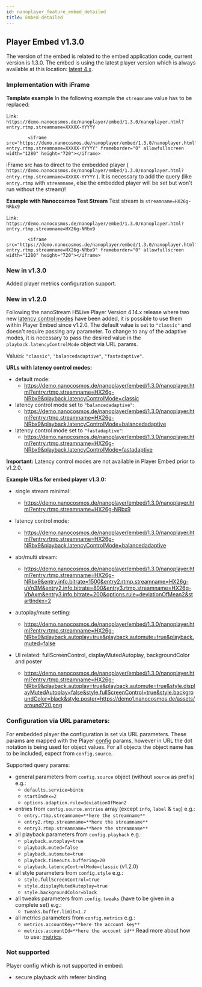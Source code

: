 ```yaml
---
id: nanoplayer_feature_embed_detailed
title: Embed detailed
---
```


## **Player Embed v1.3.0**


The version of the embed is related to the embed application code, current version is 1.3.0. 
The embed is using the latest player version which is always available at this location: [latest 4.x](https://files.nanocosmos.de/index.php/s/4nndC45mcB6oSa6).

### Implementation with iFrame

**Template example** 
In the following example the `streamname` value has to be replaced:

Link: `https://demo.nanocosmos.de/nanoplayer/embed/1.3.0/nanoplayer.html?entry.rtmp.streamname=XXXXX-YYYYY`
```  
        <iframe src="https://demo.nanocosmos.de/nanoplayer/embed/1.3.0/nanoplayer.html?entry.rtmp.streamname=XXXXX-YYYYY" frameborder="0" allowfullscreen width="1280" height="720"></iframe>

```

iFrame src has to direct to the embedded player ( `https://demo.nanocosmos.de/nanoplayer/embed/1.3.0/nanoplayer.html?entry.rtmp.streamname=XXXXX-YYYYY` ). It is necessary to add the query (like `entry.rtmp` with `streamname`, else the embedded player will be set but won't run without the stream)!

**Example with Nanocosmos Test Stream** 
Test stream is `streamname=HX26g-NRbx9`

Link: `https://demo.nanocosmos.de/nanoplayer/embed/1.3.0/nanoplayer.html?entry.rtmp.streamname=HX26g-NRbx9`
```  
        <iframe src="https://demo.nanocosmos.de/nanoplayer/embed/1.3.0/nanoplayer.html?entry.rtmp.streamname=HX26g-NRbx9" frameborder="0" allowfullscreen width="1280" height="720"></iframe>

```

### New in v1.3.0

Added player metrics configuration support.

### New in v1.2.0

Following the nanoStream H5Live Player Version 4.14.x release where two new [latency control modes](https://docs.nanocosmos.de/docs/nanoplayer/nanoplayer_feature_latency_control_modes/) have been added, it is possible to use them within Player Embed since v1.2.0. The default value is set to `"classic"` and doesn't require passing any parameter. To change to any of the adaptive modes, it is necessary to pass the desired value in the `playback.latencyControlMode` object via URL params. 

Values: `"classic"`, `"balancedadaptive"`, `"fastadaptive"`.

**URLs with latency control modes:**
* default mode:
    * https://demo.nanocosmos.de/nanoplayer/embed/1.3.0/nanoplayer.html?entry.rtmp.streamname=HX26g-NRbx9&playback.latencyControlMode=classic
* latency control mode set to `"balancedadaptive"`:
    * https://demo.nanocosmos.de/nanoplayer/embed/1.3.0/nanoplayer.html?entry.rtmp.streamname=HX26g-NRbx9&playback.latencyControlMode=balancedadaptive
* latency control mode set to `"fastadaptive"`:
    * https://demo.nanocosmos.de/nanoplayer/embed/1.3.0/nanoplayer.html?entry.rtmp.streamname=HX26g-NRbx9&playback.latencyControlMode=fastadaptive

**Important:** Latency control modes are not available in Player Embed prior to v1.2.0.


**Example URLs for embed player v1.3.0:**

* single stream minimal:
    * https://demo.nanocosmos.de/nanoplayer/embed/1.3.0/nanoplayer.html?entry.rtmp.streamname=HX26g-NRbx9

* latency control mode:
    * https://demo.nanocosmos.de/nanoplayer/embed/1.3.0/nanoplayer.html?entry.rtmp.streamname=HX26g-NRbx9&playback.latencyControlMode=balancedadaptive

* abr/multi stream:
    * https://demo.nanocosmos.de/nanoplayer/embed/1.3.0/nanoplayer.html?entry.rtmp.streamname=HX26g-NRbx9&entry.info.bitrate=1500&entry2.rtmp.streamname=HX26g-uVn3M&entry2.info.bitrate=800&entry3.rtmp.streamname=HX26g-VbAxm&entry3.info.bitrate=200&options.rule=deviationOfMean2&startIndex=2

* autoplay/mute setting:
    * https://demo.nanocosmos.de/nanoplayer/embed/1.3.0/nanoplayer.html?entry.rtmp.streamname=HX26g-NRbx9&playback.autoplay=true&playback.automute=true&playback.muted=false

* UI related: fullScreenControl, displayMutedAutoplay, backgroundColor and poster
    * https://demo.nanocosmos.de/nanoplayer/embed/1.3.0/nanoplayer.html?entry.rtmp.streamname=HX26g-NRbx9&playback.autoplay=true&playback.automute=true&style.displayMutedAutoplay=false&style.fullScreenControl=true&style.backgroundColor=black&style.poster=https://demo1.nanocosmos.de/assets/around720.png


### Configuration via URL parameters:

For embedded player the configuration is set via URL parameters. These params are mapped with the Player [config](https://docs.nanocosmos.de/docs/nanoplayer/nanoplayer_api#nanoplayerconfig--codeobjectcode) params, however in URL  the dot notation is being used for object values. For all objects the object name has to be included, expect from `config.source`. 

Supported query params:
* general parameters from `config.source` object (without `source` as prefix) e.g.:
    * `defaults.service=bintu`
    * `startIndex=2`
    * `options.adaption.rule=deviationOfMean2`
* entries from `config.source.entries` array (except `info`, `label` & `tag`) e.g.:
    * `entry.rtmp.streamname=**here the streamname**`
    * `entry2.rtmp.streamname=**here the streamname**`
    * `entry3.rtmp.streamname=**here the streamname**`
* all playback parameters from `config.playback` e.g.:
    * `playback.autoplay=true`
    * `playback.muted=false`
    * `playback.automute=true`
    * `playback.timeouts.buffering=20`
    * `playback.latencyControlMode=classic` (v1.2.0)
* all style parameters from `config.style` e.g.:
    * `style.fullScreenControl=true`
    * `style.displayMutedAutoplay=true`
    * `style.backgroundColor=black`
* all tweaks parameters from `config.tweaks` (have to be given in a complete set) e.g.:
    * `tweaks.buffer.limit=1.7`
* all metrics parameters from `config.metrics` e.g.:
    * `metrics.accountKey=**here the account key**`
    * `metrics.accountId=**here the account id**`
    Read more about how to use: [metrics](https://docs.nanocosmos.de/docs/nanoplayer/nanoplayer_player_metrics).


### Not supported

Player config which is not supported in embed:

* secure playback with referer binding
